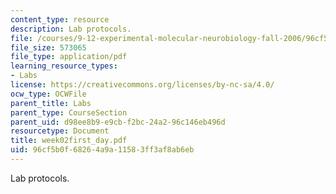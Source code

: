 ```yaml
---
content_type: resource
description: Lab protocols.
file: /courses/9-12-experimental-molecular-neurobiology-fall-2006/96cf5b0f68264a9a11583ff3af8ab6eb_week02first_day.pdf
file_size: 573065
file_type: application/pdf
learning_resource_types:
- Labs
license: https://creativecommons.org/licenses/by-nc-sa/4.0/
ocw_type: OCWFile
parent_title: Labs
parent_type: CourseSection
parent_uid: d98ee8b9-e9cb-f2bc-24a2-96c146eb496d
resourcetype: Document
title: week02first_day.pdf
uid: 96cf5b0f-6826-4a9a-1158-3ff3af8ab6eb
---
```

Lab protocols.